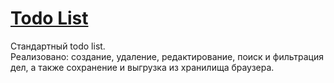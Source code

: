 # <a href="https://react-todo-list-xi-brown.vercel.app/">Todo List</a>

Стандартный todo list.<br> 
Реализовано: cоздание, удаление, редактирование, поиск и фильтрация дел, а также сохранение и выгрузка из хранилища браузера.
